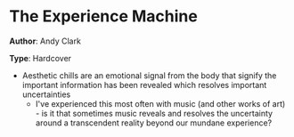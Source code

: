# The Experience Machine

**Author**: Andy Clark

**Type**: Hardcover
  
  * Aesthetic chills are an emotional signal from the body that signify the important information has been revealed which resolves important uncertainties
	  * I've experienced this most often with music (and other works of art) - is it that sometimes music reveals and resolves the uncertainty around a transcendent reality beyond our mundane experience?
